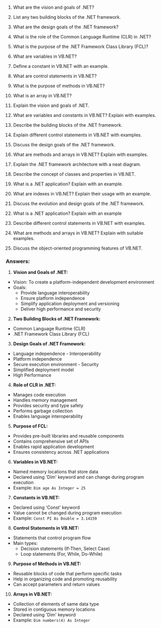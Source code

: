 1. What are the vision and goals of .NET?
2. List any two building blocks of the .NET framework.
3. What are the design goals of the .NET framework?
4. What is the role of the Common Language Runtime (CLR) in .NET?
5. What is the purpose of the .NET Framework Class Library (FCL)?
6. What are variables in VB.NET?
7. Define a constant in VB.NET with an example.
8. What are control statements in VB.NET?
9. What is the purpose of methods in VB.NET?
10. What is an array in VB.NET?

11. Explain the vision and goals of .NET.
12. What are variables and constants in VB.NET? Explain with examples.
13. Describe the building blocks of the .NET framework.
14. Explain different control statements in VB.NET with examples.
15. Discuss the design goals of the .NET framework.
16. What are methods and arrays in VB.NET? Explain with examples.
17. Explain the .NET framework architecture with a neat diagram.
18. Describe the concept of classes and properties in VB.NET.
19. What is a .NET application? Explain with an example.
20. What are indexes in VB.NET? Explain their usage with an example.

21. Discuss the evolution and design goals of the .NET framework.
22. What is a .NET application? Explain with an example
23. Describe different control statements in VB.NET with examples. 
24. What are methods and arrays in VB.NET? Explain with suitable examples.
25. Discuss the object-oriented programming features of VB.NET.

### Answers: 

1. **Vision and Goals of .NET:**
- Vision: To create a platform-independent development environment
- Goals: 
  - Provide language interoperability
  - Ensure platform independence
  - Simplify application deployment and versioning
  - Deliver high performance and security

2. **Two Building Blocks of .NET Framework:**
- Common Language Runtime (CLR)
- .NET Framework Class Library (FCL)

3. **Design Goals of .NET Framework:**
- Language independence - Interoperability
- Platform independence
- Secure execution environment - Security
- Simplified deployment model
- High Performance 

4. **Role of CLR in .NET:**
- Manages code execution
- Handles memory management
- Provides security and type safety
- Performs garbage collection
- Enables language interoperability

5. **Purpose of FCL:**
- Provides pre-built libraries and reusable components
- Contains comprehensive set of APIs
- Enables rapid application development
- Ensures consistency across .NET applications

6. **Variables in VB.NET:**
- Named memory locations that store data
- Declared using 'Dim' keyword and can change during program execution
- Example: `Dim age As Integer = 25`

7. **Constants in VB.NET:**
- Declared using 'Const' keyword
- Value cannot be changed during program execution
- Example: `Const PI As Double = 3.14159`

8. **Control Statements in VB.NET:**
- Statements that control program flow
- Main types:
  - Decision statements (If-Then, Select Case)
  - Loop statements (For, While, Do-While)

9. **Purpose of Methods in VB.NET:**
- Reusable blocks of code that perform specific tasks
- Help in organizing code and promoting reusability
- Can accept parameters and return values

10. **Arrays in VB.NET:**
- Collection of elements of same data type
- Stored in contiguous memory locations
- Declared using 'Dim' keyword
- Example: `Dim numbers(4) As Integer`